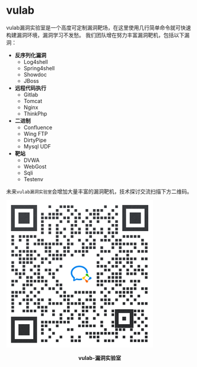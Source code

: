 # vulab

vulab漏洞实验室是一个高度可定制漏洞靶场，在这里使用几行简单命令就可快速构建漏洞环境，漏洞学习不发愁。
我们团队增在努力丰富漏洞靶机，包括以下漏洞：

- **反序列化漏洞**
  - Log4shell
  - Spring4shell
  - Showdoc
  - JBoss
- **远程代码执行**
  - Gitlab
  - Tomcat
  - Nginx
  - ThinkPhp
- **二进制**
  - Confluence
  - Wing FTP
  - DirtyPipe
  - Mysql UDF
- **靶站**
  - DVWA
  - WebGost
  - Sqli
  - Testenv

未来`vulab漏洞实验室`会增加大量丰富的漏洞靶机，技术探讨交流扫描下方二维码。

![加入群聊二维码](img/qrcode-vulab.png)

<center><strong>vulab-漏洞实验室</strong></center>
